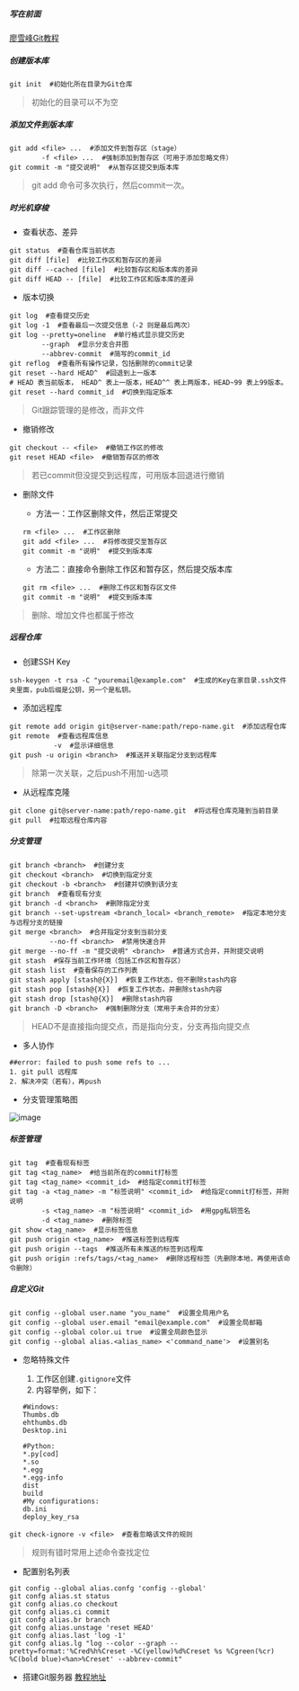 ##### 写在前面
[廖雪峰Git教程](http://t.cn/zQ6LFwE) 

##### 创建版本库
```
git init  #初始化所在目录为Git仓库
```
> 初始化的目录可以不为空

##### 添加文件到版本库
```
git add <file> ...  #添加文件到暂存区（stage）
        -f <file> ...  #强制添加到暂存区（可用于添加忽略文件）
git commit -m "提交说明"  #从暂存区提交到版本库
```
> git add 命令可多次执行，然后commit一次。

##### 时光机穿梭
- 查看状态、差异

```
git status  #查看仓库当前状态
git diff [file]  #比较工作区和暂存区的差异
git diff --cached [file]  #比较暂存区和版本库的差异
git diff HEAD -- [file]  #比较工作区和版本库的差异
```
- 版本切换

```
git log  #查看提交历史
git log -1  #查看最后一次提交信息（-2 则是最后两次）
git log --pretty=oneline  #单行格式显示提交历史
        --graph  #显示分支合并图
        --abbrev-commit  #简写的commit_id
git reflog  #查看所有操作记录，包括删除的commit记录
git reset --hard HEAD^  #回退到上一版本
# HEAD 表当前版本， HEAD^ 表上一版本，HEAD^^ 表上两版本，HEAD~99 表上99版本。
git reset --hard commit_id  #切换到指定版本
```
> Git跟踪管理的是修改，而非文件

- 撤销修改

```
git checkout -- <file>  #撤销工作区的修改
git reset HEAD <file>  #撤销暂存区的修改
```
> 若已commit但没提交到远程库，可用版本回退进行撤销

- 删除文件
  - 方法一：工作区删除文件，然后正常提交
  
  ```
  rm <file> ...  #工作区删除
  git add <file> ...  #将修改提交至暂存区
  git commit -m "说明"  #提交到版本库
  ```
  - 方法二：直接命令删除工作区和暂存区，然后提交版本库
  
  ```
  git rm <file> ...  #删除工作区和暂存区文件
  git commit -m "说明"  #提交到版本库
  ```
> 删除、增加文件也都属于修改

##### 远程仓库
- 创建SSH Key

```
ssh-keygen -t rsa -C "youremail@example.com"  #生成的Key在家目录.ssh文件夹里面，pub后缀是公钥，另一个是私钥。
```

- 添加远程库

```
git remote add origin git@server-name:path/repo-name.git  #添加远程仓库
git remote  #查看远程库信息
           -v  #显示详细信息
git push -u origin <branch>  #推送并关联指定分支到远程库
```
> 除第一次关联，之后push不用加-u选项

- 从远程库克隆

```
git clone git@server-name:path/repo-name.git  #将远程仓库克隆到当前目录
git pull  #拉取远程仓库内容
```

##### 分支管理
```
git branch <branch>  #创建分支
git checkout <branch>  #切换到指定分支
git checkout -b <branch>  #创建并切换到该分支
git branch  #查看现有分支
git branch -d <branch>  #删除指定分支
git branch --set-upstream <branch_local> <branch_remote>  #指定本地分支与远程分支的链接
git merge <branch>  #合并指定分支到当前分支
          --no-ff <branch>  #禁用快速合并
git merge --no-ff -m "提交说明" <branch>  #普通方式合并，并附提交说明
git stash  #保存当前工作环境（包括工作区和暂存区）
git stash list  #查看保存的工作列表
git stash apply [stash@{X}]  #恢复工作状态，但不删除stash内容
git stash pop [stash@{X}]  #恢复工作状态，并删除stash内容
git stash drop [stash@{X}]  #删除stash内容
git branch -D <branch>  #强制删除分支（常用于未合并的分支）
```
> HEAD不是直接指向提交点，而是指向分支，分支再指向提交点

- 多人协作

```
##error: failed to push some refs to ...
1. git pull 远程库
2. 解决冲突（若有），再push
```

- 分支管理策略图

![image](http://www.liaoxuefeng.com/files/attachments/001384909239390d355eb07d9d64305b6322aaf4edac1e3000/0)

##### 标签管理
```
git tag  #查看现有标签
git tag <tag_name>  #给当前所在的commit打标签
git tag <tag_name> <commit_id>  #给指定commit打标签
git tag -a <tag_name> -m "标签说明" <commit_id>  #给指定commit打标签，并附说明
        -s <tag_name> -m "标签说明" <commit_id>  #用gpg私钥签名
        -d <tag_name>  #删除标签
git show <tag_name>  #显示标签信息
git push origin <tag_name>  #推送标签到远程库
git push origin --tags  #推送所有未推送的标签到远程库
git push origin :refs/tags/<tag_name>  #删除远程标签（先删除本地，再使用该命令删除）
```

##### 自定义Git
```
git config --global user.name "you_name"  #设置全局用户名
git config --global user.email "email@example.com"  #设置全局邮箱
git config --global color.ui true  #设置全局颜色显示
git config --global alias.<alias_name> <'command_name'>  #设置别名
```
- 忽略特殊文件

  1. 工作区创建`.gitignore`文件
  2. 内容举例，如下：

  ```
  #Windows:
  Thumbs.db
  ehthumbs.db
  Desktop.ini

  #Python:
  *.py[cod]
  *.so
  *.egg
  *.egg-info
  dist
  build
  #My configurations:
  db.ini
  deploy_key_rsa
  ```

```
git check-ignore -v <file>  #查看忽略该文件的规则
```
> 规则有错时常用上述命令查找定位

- 配置别名列表

```
git config --global alias.confg 'config --global'
git confg alias.st status
git confg alias.co checkout
git confg alias.ci commit
git confg alias.br branch
git confg alias.unstage 'reset HEAD'
git confg alias.last 'log -1'
git confg alias.lg "log --color --graph --pretty=format:'%Cred%h%Creset -%C(yellow)%d%Creset %s %Cgreen(%cr) %C(bold blue)<%an>%Creset' --abbrev-commit"
```
- 搭建Git服务器 [教程地址](http://www.liaoxuefeng.com/wiki/0013739516305929606dd18361248578c67b8067c8c017b000/00137583770360579bc4b458f044ce7afed3df579123eca000)